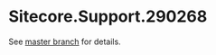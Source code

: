 # Sitecore.Support.290268

See [master branch](https://github.com/sitecoresupport/Sitecore.Support.290268) for details.